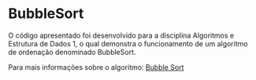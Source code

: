 # BubbleSort

O código apresentado foi desenvolvido para a disciplina Algoritmos e Estrutura de Dados 1, o qual demonstra o funcionamento de um algoritmo de ordenação denominado BubbleSort.

Para mais informações sobre o algoritmo: [Bubble Sort](https://pt.wikipedia.org/wiki/Bubble_sort)

